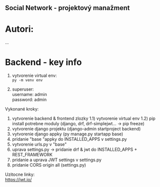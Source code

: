 ## Social Network - projektový manažment 

# Autori:
...


# Backend - key info
1) vytvorenie virtual env:  
`py -m venv env`

2) superuser:  
username: admin    
password: admin  


Vykonané kroky:

1) vytvorenie backend & frontend zlozky
1.1) vytvorenie virtual env
1.2) pip install potrebne moduly (django, drf, drf-simplejwt... -> pip freeze)
2) vytvorenie django projektu (django-admin startproject backend)
3) vytvorenie django appky (py manage.py startapp base)
4) pridanie "base "appky do INSTALLED_APPS v settings.py
5) vytvorenie urls.py v "base" 
6) uprava settings.py -> pridanie drf & jwt do INSTALLED_APPS + REST_FRAMEWORK
7) pridanie a uprava JWT settings v settings.py
8) pridanie CORS origin all (settings.py)

Uzitocne linky:  
https://jwt.io/


